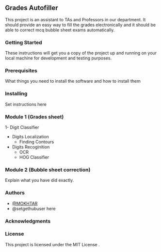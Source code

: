 ## Grades Autofiller  
  This project is an assistant to TAs and Professors in our department.
  It should provide an easy way to fill the grades electronically and it should be able to correct mcq bubble sheet exams automatically.
  
### Getting Started
These instructions will get you a copy of the project up and running on your local machine for development and testing purposes.

### Prerequisites
What things you need to install the software and how to install them


### Installing
Set instructions here

### Module 1 (Grades sheet)
1- Digit Classifier 
  - Digits Localization
    - Finding Contours 
  - Digits Recoginition 
    - OCR
    - HOG Classifier

### Module 2 (Bubble sheet correction)
Explain what you have did exactly.

### Authors
- [@MOKHTAR](https://github.com/mohamed-mokhtar)
- @setgethubuser here

### Acknowledgments

### License
This project is licensed under the MIT License .



